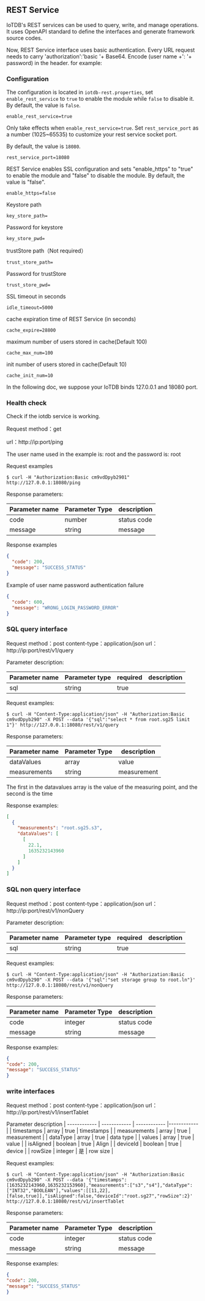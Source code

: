 <!--

    Licensed to the Apache Software Foundation (ASF) under one
    or more contributor license agreements.  See the NOTICE file
    distributed with this work for additional information
    regarding copyright ownership.  The ASF licenses this file
    to you under the Apache License, Version 2.0 (the
    "License"); you may not use this file except in compliance
    with the License.  You may obtain a copy of the License at
    
        http://www.apache.org/licenses/LICENSE-2.0
    
    Unless required by applicable law or agreed to in writing,
    software distributed under the License is distributed on an
    "AS IS" BASIS, WITHOUT WARRANTIES OR CONDITIONS OF ANY
    KIND, either express or implied.  See the License for the
    specific language governing permissions and limitations
    under the License.

-->

## REST Service

IoTDB's REST services can be used to query, write, and manage operations. It uses OpenAPI standard to define the interfaces and generate framework source codes.

Now, REST Service interface uses basic authentication. Every URL request needs to carry 'authorization':'basic '+ Base64. Encode (user name +': '+ password) in the header. for example:


### Configuration

The configuration is located in `iotdb-rest.properties`, set `enable_rest_service` to `true` to enable the module while `false` to disable it.
By default, the value is `false`.

```
enable_rest_service=true
```

Only take effects when `enable_rest_service=true`. Set `rest_service_port` as a number (1025~65535) to customize your rest service socket port.

By default, the value is `18080`.
```
rest_service_port=18080
```

REST Service enables SSL configuration and sets "enable_https" to "true" to enable the module and "false" to disable the module.
By default, the value is "false".

```
enable_https=false
```

Keystore path

```
key_store_path=
```
Password for keystore

```
key_store_pwd=
```
trustStore path（Not required）

```
trust_store_path=
```

Password for trustStore
```
trust_store_pwd=
```

SSL timeout in seconds

```
idle_timeout=5000
```

cache expiration time of REST Service (in seconds)

```
cache_expire=28800
```
maximum number of users stored in cache(Default 100)

```
cache_max_num=100
```

init number of users stored in cache(Default 10)

```
cache_init_num=10
```

In the following doc, we suppose your IoTDB binds 127.0.0.1 and 18080 port.

### Health check 

Check if the iotdb service is working. 

Request method：get

url：http://ip:port/ping

The user name used in the example is: root and the password is: root

Request examples
```shell
$ curl -H "Authorization:Basic cm9vdDpyb2901" http://127.0.0.1:18080/ping
```

Response parameters:

|Parameter name  |Parameter Type  |description|
| ------------ | ------------ | ------------ |
|  code |  number | status code  |
| message  |  string | message|

Response examples
```json
{
  "code": 200,
  "message": "SUCCESS_STATUS"
}
```

Example of user name password authentication failure
```json
{
  "code": 600,
  "message": "WRONG_LOGIN_PASSWORD_ERROR"
}
```

###  SQL query interface

Request method：post
content-type：application/json
url：http://ip:port/rest/v1/query

Parameter description:

|Parameter name  |Parameter type  |required|description|
| ------------ | ------------ | ------------ |------------ |
|  sql | string | true  |   |

Request examples:
```shell
$ curl -H "Content-Type:application/json" -H "Authorization:Basic cm9vdDpyb290" -X POST --data '{"sql":"select * from root.sg25 limit 1"}' http://127.0.0.1:18080/rest/v1/query
```

Response parameters:

|Parameter name  |Parameter Type  |description|
| ------------ | ------------ | ------------|
| dataValues | array |  value |
| measurements  |  string | measurement |
The first in the datavalues array is the value of the measuring point, and the second is the time

Response examples:
```json
[
  {
    "measurements": "root.sg25.s3",
    "dataValues": [
      [
        22.1,
        1635232143960
      ]
    ]
  }
]
```

###  SQL non query interface

Request method：post
content-type：application/json
url：http://ip:port/rest/v1/nonQuery

Parameter description:

|Parameter name  |Parameter type  |required|description|
| ------------ | ------------ | ------------ |------------ |
|  sql | string | true  |   |

Request examples:
```shell
$ curl -H "Content-Type:application/json" -H "Authorization:Basic cm9vdDpyb290" -X POST --data '{"sql":"set storage group to root.ln"}' http://127.0.0.1:18080/rest/v1/nonQuery
```

Response parameters:

|Parameter name  |Parameter Type  |description|
| ------------ | ------------ | ------------|
| code | integer |  status code |
| message  |  string | message |

Response examples:
```json
{
"code": 200,
"message": "SUCCESS_STATUS"
}
```

###   write interfaces
Request method：post
content-type：application/json
url：http://ip:port/rest/v1/insertTablet

Parameter description
| ------------ | ------------ | ------------ |------------ |
|  timestamps | array | true |  timestamps  |
|  measurements | array | true  | measurement  |
|  dataType | array | true  | data type  |
|  values | array | true  | value  |
|  isAligned | boolean | true  | Align  |
|  deviceId | boolean | true  | device  |
|  rowSize | integer | 是  | row size  |

Request examples:
```shell
$ curl -H "Content-Type:application/json" -H "Authorization:Basic cm9vdDpyb290" -X POST --data '{"timestamps":[1635232143960,1635232153960],"measurements":["s3","s4"],"dataType":["INT32","BOOLEAN"],"values":[[11,22],[false,true]],"isAligned":false,"deviceId":"root.sg27","rowSize":2}' http://127.0.0.1:18080/rest/v1/insertTablet
```

Response parameters:

|Parameter name  |Parameter Type  |description|
| ------------ | ------------ | ------------|
| code | integer |  status code |
| message  |  string | message |

Response examples:
```json
{
"code": 200,
"message": "SUCCESS_STATUS"
}
```

